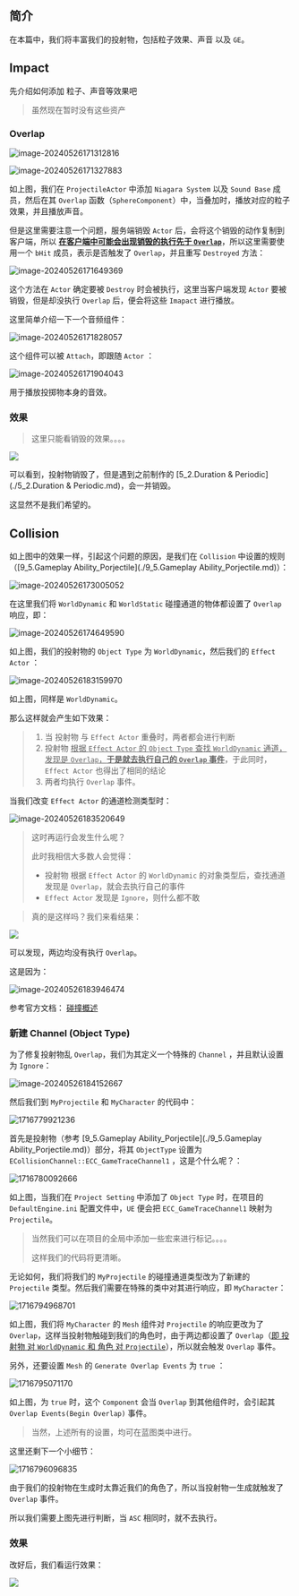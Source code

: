 ## 简介

在本篇中，我们将丰富我们的投射物，包括粒子效果、声音 以及 `GE`。

## Impact

先介绍如何添加 粒子、声音等效果吧

> 虽然现在暂时没有这些资产

### Overlap

![image-20240526171312816](image/image-20240526171312816.png)

![image-20240526171327883](image/image-20240526171327883.png)

如上图，我们在 `ProjectileActor` 中添加 `Niagara System` 以及 `Sound Base` 成员，然后在其 `Overlap` 函数（`SphereComponent`）中，当叠加时，播放对应的粒子效果，并且播放声音。

但是这里需要注意一个问题，服务端销毁 `Actor` 后，会将这个销毁的动作复制到客户端，所以 **<u>在客户端中可能会出现销毁的执行先于 `Overlap`</u>**，所以这里需要使用一个 `bHit` 成员，表示是否触发了 `Overlap`，并且重写 `Destroyed` 方法：

![image-20240526171649369](image/image-20240526171649369.png)

这个方法在 `Actor` 确定要被 `Destroy` 时会被执行，这里当客户端发现 `Actor` 要被销毁，但是却没执行 `Overlap` 后，便会将这些 `Imapact` 进行播放。

这里简单介绍一下一个音频组件：

![image-20240526171828057](image/image-20240526171828057.png)

这个组件可以被 `Attach`，即跟随 `Actor` ：

![image-20240526171904043](image/image-20240526171904043.png)

用于播放投掷物本身的音效。

### 效果

> 这里只能看销毁的效果。。。。

![](image/AbilityTask05.gif)

可以看到，投射物销毁了，但是遇到之前制作的 [5_2.Duration & Periodic](./5_2.Duration & Periodic.md)，会一并销毁。

这显然不是我们希望的。

## Collision

如上图中的效果一样，引起这个问题的原因，是我们在 `Collision` 中设置的规则 （[9_5.Gameplay Ability_Porjectile](./9_5.Gameplay Ability_Porjectile.md)）：

![image-20240526173005052](image/image-20240526173005052.png)

在这里我们将 `WorldDynamic` 和 `WorldStatic` 碰撞通道的物体都设置了 `Overlap` 响应，即：

![image-20240526174649590](image/image-20240526174649590.png)

如上图，我们的投射物的 `Object Type` 为 `WorldDynamic`，然后我们的 `Effect Actor` ：

![image-20240526183159970](image/image-20240526183159970.png)

如上图，同样是 `WorldDynamic`。

那么这样就会产生如下效果：

> 1. 当 投射物 与 `Effect Actor` 重叠时，两者都会进行判断
> 2. 投射物 <u>根据 `Effect Actor` 的 `Object Type` 查找 `WorldDynamic` 通道，发现是 `Overlap`，**于是就去执行自己的 `Overlap` 事件**</u>，于此同时，`Effect Actor` 也得出了相同的结论
> 3. 两者均执行 `Overlap` 事件。

当我们改变 `Effect Actor` 的通道检测类型时：

![image-20240526183520649](image/image-20240526183520649.png)

> 这时再运行会发生什么呢？
>
> 此时我相信大多数人会觉得：
>
> - 投射物 根据 `Effect Actor` 的 `WorldDynamic` 的对象类型后，查找通道发现是 `Overlap`，就会去执行自己的事件
> - `Effect Actor` 发现是 `Ignore`，则什么都不敢

> 真的是这样吗？我们来看结果：

![](image/AbilityTask06.gif)

可以发现，两边均没有执行 `Overlap`。

这是因为：

![image-20240526183946474](image/image-20240526183946474.png)

参考官方文档： [碰撞概述](https://dev.epicgames.com/documentation/zh-cn/unreal-engine/collision-in-unreal-engine---overview)

### 新建 Channel (Object Type)

为了修复投射物乱 `Overlap`，我们为其定义一个特殊的 `Channel` ，并且默认设置为 `Ignore`：

![image-20240526184152667](image/image-20240526184152667.png)

然后我们到 `MyProjectile` 和 `MyCharacter` 的代码中：

![1716779921236](image/1716779921236.png)

首先是投射物（参考 [9_5.Gameplay Ability_Porjectile](./9_5.Gameplay Ability_Porjectile.md)）部分，将其 `ObjectType` 设置为 `ECollisionChannel::ECC_GameTraceChannel1` ，这是个什么呢？：

![1716780092666](image/1716780092666.png)

如上图，当我们在 `Project Setting` 中添加了 `Object Type` 时，在项目的 `DefaultEngine.ini` 配置文件中，`UE` 便会把 `ECC_GameTraceChannel1` 映射为 `Projectile`。

> 当然我们可以在项目的全局中添加一些宏来进行标记。。。。
>
> 这样我们的代码将更清晰。

无论如何，我们将我们的 `MyProjectile` 的碰撞通道类型改为了新建的 `Projectile` 类型。然后我们需要在特殊的类中对其进行响应，即 `MyCharacter`：

![1716794968701](image/1716794968701.png)

如上图，我们将 `MyCharacter` 的 `Mesh` 组件对 `Projectile` 的响应更改为了 `Overlap`，这样当投射物触碰到我们的角色时，由于两边都设置了 `Overlap`（<u>即 投射物 对 `WorldDynamic` 和 角色 对 `Projectile`</u>），所以就会触发 `Overlap` 事件。

另外，还要设置 `Mesh` 的 `Generate Overlap Events` 为 `true` ：

![1716795071170](image/1716795071170.png)

如上图，为 `true` 时，这个 `Component` 会当 `Overlap` 到其他组件时，会引起其 `Overlap Events(Begin Overlap)` 事件。

> 当然，上述所有的设置，均可在蓝图类中进行。

这里还剩下一个小细节：

![1716796096835](image/1716796096835.png)

由于我们的投射物在生成时太靠近我们的角色了，所以当投射物一生成就触发了 `Overlap` 事件。

所以我们需要上图先进行判断，当 `ASC` 相同时，就不去执行。

### 效果

改好后，我们看运行效果：

![](image/AbilityTask07.gif)


